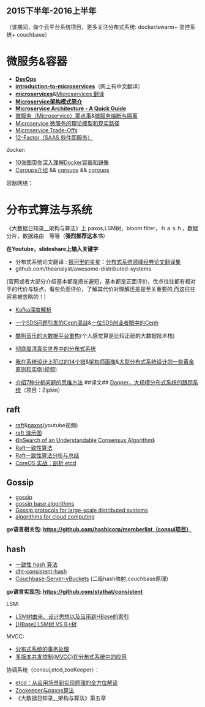 
## 2015下半年-2016上半年 ##
（该期间，做个云平台系统项目，更多关注分布式系统: docker/swarm+ 监控系统+ couchbase）



# 微服务&容器  #
  
- [**DevOps**](https://en.wikipedia.org/wiki/DevOps)
- [**introduction-to-microservices**](https://www.nginx.com/blog/introduction-to-microservices/)（网上有中文翻译）
- [**microservices**](http://martinfowler.com/articles/microservices.html)&[Microservices 翻译](https://yq.aliyun.com/articles/38515?spm=5176.blog2764.yqblogcon1.56.iuH8ug)
- [**Microservice架构模式简介** ](http://www.cnblogs.com/loveis715/p/4644266.html)
- [**Microservice Architecture - A Quick Guide**](http://colobu.com/2015/04/10/microservice-architecture-a-quick-guide/)
- [微服务（Microservice）那点事](https://yq.aliyun.com/articles/2764?hmsr=toutiao.io&utm_medium=toutiao.io&utm_source=toutiao.io)&[微服务熔断与隔离](https://yq.aliyun.com/articles/7443)
- [Microservice 微服务的理论模型和现实路径](http://mp.weixin.qq.com/s?__biz=MzAxMTEyOTQ5OQ==&mid=2650610530&idx=1&sn=acd24986fe42181fcd81496f7a922f33#rd)
- [Microservice Trade-Offs](http://martinfowler.com/articles/microservice-trade-offs.html?utm_source=wanqu.co&utm_campaign=Wanqu+Daily&utm_medium=website)
- [12-Factor（SAAS 软件即服务）](http://12factor.net/zh_cn/)

docker:

- [10张图带你深入理解Docker容器和镜像](http://dockone.io/article/783)
- [Cgroups介绍](https://sysadmincasts.com/episodes/14-introduction-to-linux--control-groups-cgroups) &&  [cgroups](http://www.slideshare.net/jpetazzo/anatomy-of-a-container-namespaces-cgroups-some-filesystem-magic-linuxcon?qid=358ef0f1-db29-4bb2-91ff-3817674ae0da&v=&b=&from_search=1) && [cgroups](http://www.slideshare.net/kerneltlv/namespaces-and-cgroups-the-basis-of-linux-containers?qid=769991d4-38c1-426d-bb89-0597cfdb362a&v=&b=&from_search=3)

容器网络：

# **分布式算法与系统** #
《大数据日知录__架构与算法》上 paxos,LSM树，bloom filter，ｈａｓｈ，数据分片，数据路由　等等（**强烈推荐这本书**）

**在Youtube，slideshare上输入关键字**

- 分布式系统论文翻译 : [银河里的星星](http://duanple.blog.163.com/)：[分布式系统领域经典论文翻译集](http://duanple.blog.163.com/blog/static/709717672011330101333271/)
- github.com/theanalyst/awesome-distributed-systems
 
(官网或者大部分介绍基本都是扬长避短，基本都是正面评价，优点往往都有相对于的代价与缺点，看些负面评价，了解其代价对理解还是是至关重要的,而这往往容易被忽略的！)

- [Kafka深度解析](http://www.jasongj.com/2015/01/02/Kafka深度解析)
- [一个SDS问题引发的Ceph混战](http://chuansong.me/n/1635344)&[一位SDS创业者眼中的Ceph](http://blog.csdn.net/liuaigui/article/details/50103201)
- [酷狗音乐的大数据平台重构](http://www.36dsj.com/archives/39898?hmsr=toutiao.io&utm_medium=toutiao.io&utm_source=toutiao.io)(个人感觉算是比较正统的大数据技术栈)
- [彻底厘清真实世界中的分布式系统](http://dockone.io/article/967?hmsr=toutiao.io&utm_medium=toutiao.io&utm_source=toutiao.io)
- [我在系统设计上犯过的14个错](https://yq.aliyun.com/articles/33077?spm=0.0.0.0.K6YprI)&[架构师画像](http://mp.weixin.qq.com/s?__biz=MjM5MzYzMzkyMQ==&mid=401938578&idx=1&sn=575e6cbef78f61516db0516d8c791373&scene=21)&[大型分布式系统设计的一些黄金原则和实例(视频)](http://www.infoq.com/cn/presentations/golden-principles-and-examples-of-large-scale-distributed-systems-design)

- [介绍7种分析问题的思维方法](http://www.jianshu.com/p/8de3caacd48f)
##译文##
[Dapper，大规模分布式系统的跟踪系统](http://bigbully.github.io/Dapper-translation/)（项目：Zipkin）
## **raft** ##
- [raft](https://www.youtube.com/watch?v=YbZ3zDzDnrw)&[paxos](https://www.youtube.com/watch?v=JEpsBg0AO6o)(youtube视频) 
- [raft 演示图](http://thesecretlivesofdata.com/raft/)
- [《InSearch of an Understandable Consensus Algorithm》](https://ramcloud.stanford.edu/wiki/download/attachments/11370504/raft.pdf)
- [Raft一致性算法](http://blog.csdn.net/cszhouwei/article/details/38374603)
- [Raft一致性算法分析与总结](http://www.thinkingyu.com/articles/Raft/)
- [CoreOS 实战：剖析 etcd](http://www.infoq.com/cn/articles/coreos-analyse-etcd)
 
 
## **Gossip** ##
- [gossip](https://github.com/yucs/yucs-awesome-resource/blob/master/algorithms/gossip.pptx)
- [gossip base algorithms](https://github.com/yucs/yucs-awesome-resource/blob/master/algorithms/gossip%20base%20algorithms.pdf)
- [Gossip protocols for large-scale distributed systems](https://github.com/yucs/yucs-awesome-resource/blob/master/algorithms/Gossip%20protocols%20for%20large-scale%20distributed%20systems.pdf)
- [algorithms for cloud computing](https://github.com/yucs/yucs-awesome-resource/blob/master/algorithms/algorithms%20for%20cloud%20computing.pdf)

**go语言相关包: https://github.com/hashicorp/memberlist（consul项目）**


## **hash** ##
- [一致性 hash 算法](http://blog.csdn.net/sparkliang/article/details/5279393)
- [dht-consistent-hash](https://github.com/yucs/yucs-awesome-resource/blob/master/algorithms/dht-consistent-hash.pdf)
- [Couchbase-Server-vBuckets](https://github.com/yucs/yucs-awesome-resource/blob/master/algorithms/Couchbase-Server-vBuckets(hash).pdf)
(二级hash映射,couchbase原理)

**go语言实现包: https://github.com/stathat/consistent**

LSM:

- [LSM树由来、设计思想以及应用到HBase的索引](http://www.cnblogs.com/yanghuahui/p/3483754.html)
- [[HBase] LSM树 VS B+树](http://blog.csdn.net/dbanote/article/details/8897599)

MVCC:

- [分布式系统的事务处理](http://coolshell.cn/articles/10910.html)
- [多版本并发控制(MVCC)在分布式系统中的应用](http://coolshell.cn/articles/6790.html)


协调系统（consul,etcd,zooKeeper）：

- [etcd：从应用场景到实现原理的全方位解读](http://www.infoq.com/cn/articles/etcd-interpretation-application-scenario-implement-principle)
- [Zookeeper与paxos算法](http://blog.jobbole.com/45721/)
- 《大数据日知录__架构与算法》第五章

	










   

